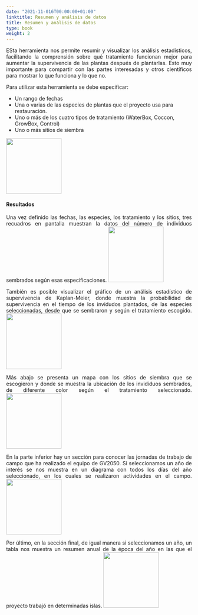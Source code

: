 ```yaml
---
date: "2021-11-016T00:00:00+01:00"
linktitle: Resumen y análisis de datos
title: Resumen y análisis de datos 
type: book
weight: 2
---
```


<p style='text-align:justify;'>
ESta herramienta nos permite resumir y visualizar los análisis estadísticos, facilitando la comprensión sobre qué tratamiento funcionan mejor para aumentar la supervivencia de las plantas después de plantarlas. Esto muy importante para compartir con las partes interesadas y otros científicos para mostrar lo que funciona y lo que no.
</p>

Para utilizar esta herramienta se debe especificar:
+ Un rango de fechas 
+ Una o varias de las especies de plantas que el proyecto usa para restauración.
+ Uno o más de los cuatro tipos de tratamiento (WaterBox, Coccon, GrowBox, Control) 
+ Uno o más sitios de siembra


<img src="/tools/hd_restor/Fig4_Restor.png" width='150'/>


#### Resultados

<p style='text-align:justify;'>
Una vez definido las fechas, las especies, los tratamiento y los sitios, tres recuadros en pantalla muestran la datos del número de individuos sembrados según esas especificaciones.


<img src="/tools/hd_restor/Fig5_Restor.png" width='150'/>

<p style='text-align:justify;'>
También es posible visualizar el gráfico de un análisis estadístico de supervivencia de Kaplan-Meier, donde muestra la probabilidad de supervivencia en el tiempo de los invidudos plantados, de las especies seleccionadas, desde que se sembraron y según el tratamiento escogido.

<img src="/tools/hd_restor/Fig6_Restor.png" width='150'/>

<p style='text-align:justify;'>
Más abajo se presenta un mapa con los sitios de siembra que se escogieron y donde se muestra la ubicación de los invididuos sembrados, de diferente color según el tratamiento seleccionado.

<img src="/tools/hd_restor/Fig7_Restor.png" width='150'/>

<p style='text-align:justify;'>
En la parte inferior hay un sección para conocer las jornadas de trabajo de campo que ha realizado el equipo de GV2050. Si seleccionamos un año de interés se nos muestra en un diagrama con todos los días del año seleccionado, en los cuales se realizaron actividades en el campo.

<img src="/tools/hd_restor/Fig8_Restor.png" width='150'/>

<p style='text-align:justify;'>
Por último, en la sección final, de igual manera si seleccionamos un año, un tabla nos muestra un resumen anual de la época del año en las que el proyecto trabajó en determinadas islas.

<img src="/tools/hd_restor/Fig9_Restor.png" width='150'/>


